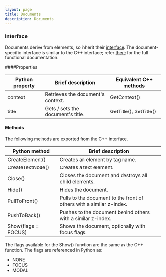 ```yaml
---
layout: page
title: Documents
description: Documents
---
```


### Interface

Documents derive from elements, so inherit their [interface](elements.html#interface). The document-specific interface is similar to the C++ interface; refer [there](../cpp_manual/documents.html) for the full functional documentation.

####Properties

Python property | Brief description | Equivalent C++ methods
--------------- | ----------------- | ----------------------
context | Retrieves the document's context. | GetContext()
title | Gets / sets the document's title. | GetTitle(), SetTitle()

#### Methods

The following methods are exported from the C++ interface.

Python method | Brief description
------------- | -----------------
CreateElement() | Creates an element by tag name.
CreateTextNode() | Creates a text element.
Close() | Closes the document and destroys all child elements.
Hide() | Hides the document.
PullToFront() | Pulls to the document to the front of others with a similar z-index.
PushToBack() | Pushes to the document behind others with a similar z-index.
Show(flags = FOCUS) | Shows the document, optionally with focus flags.

The flags available for the Show() function are the same as the C++ function. The flags are referenced in Python as:

* NONE
* FOCUS
* MODAL 